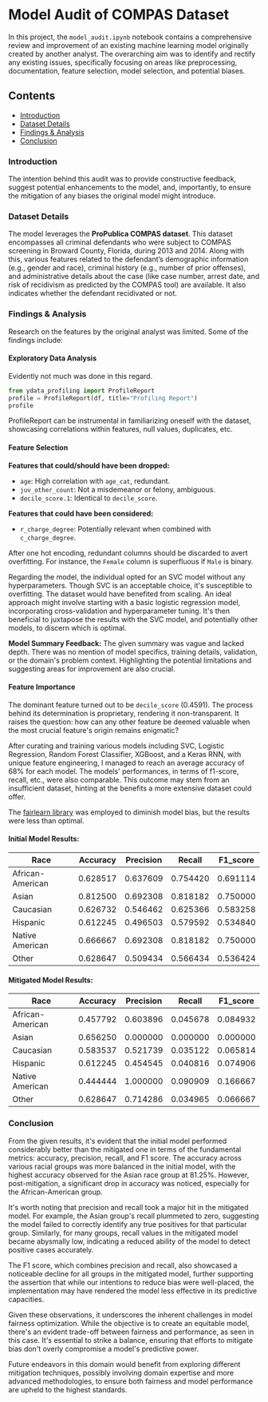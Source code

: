 # Model Audit of COMPAS Dataset

In this project, the `model_audit.ipynb` notebook contains a comprehensive review and improvement of an existing machine learning model originally created by another analyst. The overarching aim was to identify and rectify any existing issues, specifically focusing on areas like preprocessing, documentation, feature selection, model selection, and potential biases.

## Contents

- [Introduction](#introduction)
- [Dataset Details](#dataset-details)
- [Findings & Analysis](#findings--analysis)
- [Conclusion](#conclusion)

### Introduction

The intention behind this audit was to provide constructive feedback, suggest potential enhancements to the model, and, importantly, to ensure the mitigation of any biases the original model might introduce.

### Dataset Details

The model leverages the **ProPublica COMPAS dataset**. This dataset encompasses all criminal defendants who were subject to COMPAS screening in Broward County, Florida, during 2013 and 2014. Along with this, various features related to the defendant’s demographic information (e.g., gender and race), criminal history (e.g., number of prior offenses), and administrative details about the case (like case number, arrest date, and risk of recidivism as predicted by the COMPAS tool) are available. It also indicates whether the defendant recidivated or not.

### Findings & Analysis

Research on the features by the original analyst was limited. Some of the findings include:

#### Exploratory Data Analysis 

Evidently not much was done in this regard.

```python
from ydata_profiling import ProfileReport
profile = ProfileReport(df, title="Profiling Report")
profile
```

ProfileReport can be instrumental in familiarizing oneself with the dataset, showcasing correlations within features, null values, duplicates, etc.

#### Feature Selection

**Features that could/should have been dropped:**
- `age`: High correlation with `age_cat`, redundant.
- `juv_other_count`: Not a misdemeanor or felony, ambiguous.
- `decile_score.1`: Identical to `decile_score`.
  
**Features that could have been considered:**
- `r_charge_degree`: Potentially relevant when combined with `c_charge_degree`.

After one hot encoding, redundant columns should be discarded to avert overfitting. For instance, the `Female` column is superfluous if `Male` is binary.

Regarding the model, the individual opted for an SVC model without any hyperparameters. Though SVC is an acceptable choice, it's susceptible to overfitting. The dataset would have benefited from scaling. An ideal approach might involve starting with a basic logistic regression model, incorporating cross-validation and hyperparameter tuning. It's then beneficial to juxtapose the results with the SVC model, and potentially other models, to discern which is optimal.

**Model Summary Feedback:**
The given summary was vague and lacked depth. There was no mention of model specifics, training details, validation, or the domain's problem context. Highlighting the potential limitations and suggesting areas for improvement are also crucial.

#### Feature Importance

The dominant feature turned out to be `decile_score` (0.4591). The process behind its determination is proprietary, rendering it non-transparent. It raises the question: how can any other feature be deemed valuable when the most crucial feature's origin remains enigmatic?

After curating and training various models including SVC, Logistic Regression, Random Forest Classifier, XGBoost, and a Keras RNN, with unique feature engineering, I managed to reach an average accuracy of 68% for each model. The models' performances, in terms of f1-score, recall, etc., were also comparable. This outcome may stem from an insufficient dataset, hinting at the benefits a more extensive dataset could offer.

The [fairlearn library](https://fairlearn.org/) was employed to diminish model bias, but the results were less than optimal.

#### Initial Model Results:

| Race             | Accuracy | Precision | Recall   | F1_score |
|------------------|----------|-----------|----------|----------|
| African-American | 0.628517 | 0.637609  | 0.754420 | 0.691114 |
| Asian            | 0.812500 | 0.692308  | 0.818182 | 0.750000 |
| Caucasian        | 0.626732 | 0.546462  | 0.625366 | 0.583258 |
| Hispanic         | 0.612245 | 0.496503  | 0.579592 | 0.534840 |
| Native American  | 0.666667 | 0.692308  | 0.818182 | 0.750000 |
| Other            | 0.628647 | 0.509434  | 0.566434 | 0.536424 |

#### Mitigated Model Results:

| Race             | Accuracy | Precision | Recall   | F1_score |
|------------------|----------|-----------|----------|----------|
| African-American | 0.457792 | 0.603896  | 0.045678 | 0.084932 |
| Asian            | 0.656250 | 0.000000  | 0.000000 | 0.000000 |
| Caucasian        | 0.583537 | 0.521739  | 0.035122 | 0.065814 |
| Hispanic         | 0.612245 | 0.454545  | 0.040816 | 0.074906 |
| Native American  | 0.444444 | 1.000000  | 0.090909 | 0.166667 |
| Other            | 0.628647 | 0.714286  | 0.034965 | 0.066667 |

### Conclusion

From the given results, it's evident that the initial model performed considerably better than the mitigated one in terms of the fundamental metrics: accuracy, precision, recall, and F1 score. The accuracy across various racial groups was more balanced in the initial model, with the highest accuracy observed for the Asian race group at 81.25%. However, post-mitigation, a significant drop in accuracy was noticed, especially for the African-American group.

It's worth noting that precision and recall took a major hit in the mitigated model. For example, the Asian group's recall plummeted to zero, suggesting the model failed to correctly identify any true positives for that particular group. Similarly, for many groups, recall values in the mitigated model became abysmally low, indicating a reduced ability of the model to detect positive cases accurately.

The F1 score, which combines precision and recall, also showcased a noticeable decline for all groups in the mitigated model, further supporting the assertion that while our intentions to reduce bias were well-placed, the implementation may have rendered the model less effective in its predictive capacities.

Given these observations, it underscores the inherent challenges in model fairness optimization. While the objective is to create an equitable model, there's an evident trade-off between fairness and performance, as seen in this case. It's essential to strike a balance, ensuring that efforts to mitigate bias don't overly compromise a model's predictive power.

Future endeavors in this domain would benefit from exploring different mitigation techniques, possibly involving domain expertise and more advanced methodologies, to ensure both fairness and model performance are upheld to the highest standards.

